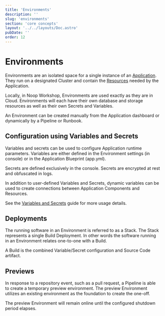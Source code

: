 ```yaml
---
title: 'Environments'
description: ''
slug: 'environments'
section: 'core concepts'
layout: '../../layouts/Doc.astro'
pubDate: ''
order: 12
---
```


# Environments

Environments are an isolated space for a single instance of an [Application](/docs/applications.md). They run on a designated Cluster and contain the [Resources](/docs/Resources.md) needed by the Application.

Locally, in Noop Workshop, Environments are used exactly as they are in Cloud. Environments will each have their own database and storage resources as well as their own Secrets and Variables.

An Environment can be created manually from the Application dashboard or dynamically by a Pipeline or Runbook.

## Configuration using Variables and Secrets

Variables and secrets can be used to configure Application runtime parameters. Variables are either defined in the Environment settings (in console) or in the Application Blueprint (app.yml).

Secrets are defined exclusively in the console. Secrets are encrypted at rest and obfuscated in logs.

In addition to user-defined Variables and Secrets, dynamic variables can be used to create connections between Application Components and Resources.

See the [Variables and Secrets]() guide for more usage details.

## Deployments

The running software in an Environment is referred to as a Stack. The Stack represents a single Build Deployment. In other words the software running in an Environment relates one-to-one with a Build.

A Build is the combined Variable/Secret configuration and Source Code artifact.

## Previews

In response to a repository event, such as a pull request, a Pipeline is able to create a temporary preview environment. The preview Environment utilizes an existing environment as the foundation to create the one-off.

The preview Environment will remain online until the configured shutdown period elapses.
